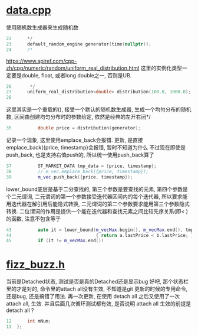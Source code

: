 <!-- generated by vscode plugin [separable notes](https://github.com/hashhashu/separable-notes)  
attachedFileNum:1    detachedFileNum:1    refreshTime:2024/7/20  18:05:46  
-->  
  
# [data.cpp](d:\Project\C++\template\src\data.cpp)  
使用随机数生成器来生成随机数
```cpp
22      */
23      default_random_engine generator(time(nullptr));
24      /*
```
https://www.apiref.com/cpp-zh/cpp/numeric/random/uniform_real_distribution.html 这里的实例化类型一定要是double, float, 或者long double之一, 否则是UB.
```cpp
26       */
27      uniform_real_distribution<double> distribution(100.0, 1000.0);
28  
```
这里其实是一个重载的(),  接受一个默认的随机数生成器, 生成一个均匀分布的随机数, 区间由创建均匀分布时的参数给定, 依然是经典的左开右闭*/
```cpp
35          double price = distribution(generator);
```
记录一个现象, 这里使用emplace_back会报错. 更新, 是直接emplace_back({price, timestamp}会报错, 暂时不知道为什么 不过现在即使是push_back, 也是支持右值push的, 所以统一使用push_back算了
```cpp
37          ST_MARKET_DATA tmp_data = {price, timestamp};
38          // m_vec.emplace_back({price, timestamp});
39          m_vec.push_back({price, timestamp});
```
lower_bound底层是基于二分查找的, 第三个参数是要查找的元素, 第四个参数是个二元谓词, 二元谓词的第一个参数接受迭代器区间内的每个迭代器, 所以要求能用迭代器在解引用后能隐式转换, 二元谓词的第二个参数要求能用第三个参数隐式转换. 二位谓词的作用是提供一个能在迭代器和查找元素之间比较先序关系(即< )的函数, 注意不包含等于
```cpp
43          auto it = lower_bound(m_vecMax.begin(), m_vecMax.end(), tmp_data, [](const ST_MARKET_DATA &a, const ST_MARKET_DATA &b)
44                                { return a.lastPrice < b.lastPrice; });
45          if (it != m_vecMax.end())
```
  
  
# [fizz_buzz.h](d:\Project\C++\template\src\fizz_buzz.h)  
当前是Detached状态, 测试是否是真的Detached还是显示bug  好吧, 那个状态栏里的才是对的, 命令里的attach all没有生效, 不知道是git 更新的时候的专用命令, 还是bug, 还是搞错了用法. 再一次更新, 在使用 detach all 之后又使用了一次 attach all, 生效. 并且后面几次循环测试都有效, 是否说明 attach all 生效的前提是 detach all ?
```h
12      int mNum;
13  };
```
  
  
